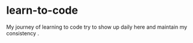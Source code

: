 # learn-to-code
My journey of learning to code try to show up daily here and maintain my consistency .
